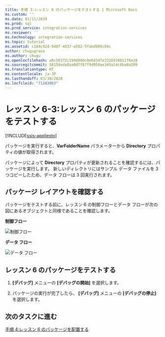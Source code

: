 ```yaml
---
title: 手順 3:レッスン 6 のパッケージをテストする | Microsoft Docs
ms.custom: ''
ms.date: 01/11/2019
ms.prod: sql
ms.prod_service: integration-services
ms.reviewer: ''
ms.technology: integration-services
ms.topic: tutorial
ms.assetid: c184c92d-948f-4037-a502-5fabd909c84c
author: chugugrace
ms.author: chugu
ms.openlocfilehash: a0c50372c199d80dc0e6d3d7e3326918011f8a28
ms.sourcegitcommit: 58158eda0aa0d7f87f9d958ae349a14c0ba8a209
ms.translationtype: HT
ms.contentlocale: ja-JP
ms.lasthandoff: 03/30/2020
ms.locfileid: "71283063"
---
```

# <a name="lesson-6-3-test-the-lesson-6-package"></a>レッスン 6-3:レッスン 6 のパッケージをテストする

[!INCLUDE[ssis-appliesto](../includes/ssis-appliesto-ssvrpluslinux-asdb-asdw-xxx.md)]


パッケージを実行すると、**VarFolderName** パラメーターから **Directory** プロパティの値が取得されます。  
  
パッケージによって **Directory** プロパティが更新されることを確認するには、パッケージを実行します。 新しいディレクトリにはサンプル データ ファイルを 3 つコピーしたため、データ フローは 3 回実行されます。
  
## <a name="check-the-package-layout"></a>パッケージ レイアウトを確認する  
パッケージをテストする前に、レッスン 6 の制御フローとデータ フローが次の図にあるオブジェクトと同様であることを確認します。   
  
**制御フロー**  
  
![制御フロー](../integration-services/media/task4lesson2control.gif "制御フロー")  
  
**データ フロー**  
  
![データ フロー](../integration-services/media/task5lesson5data.gif "Data Flow")  
  
## <a name="test-the-lesson-6-package"></a>レッスン 6 のパッケージをテストする  
  
1.  **[デバッグ]** メニューの **[デバッグの開始]** を選択します。  
  
2.  パッケージの実行が完了したら、 **[デバッグ]** メニューの **[デバッグの停止]** を選択します。  
  
## <a name="go-to-next-task"></a>次のタスクに進む
[手順 4:レッスン 6 のパッケージを配置する](../integration-services/lesson-6-4-deploying-the-lesson-6-package.md)  
  
  
  
